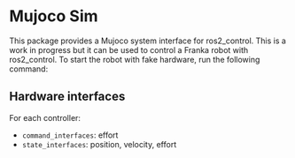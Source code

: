 # Mujoco Sim

This package provides a Mujoco system interface for ros2_control. This is a work in progress but it can be used to control a Franka robot with ros2_control.
To start the robot with fake hardware, run the following command:

## Hardware interfaces

For each controller: 
- `command_interfaces`: effort
- `state_interfaces`: position, velocity, effort
